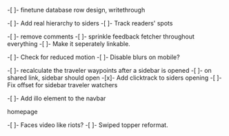 -[ ]- finetune database row design, writethrough

-[ ]- Add real hierarchy to siders
-[ ]- Track readers' spots

-[ ]- remove comments
-[ ]- sprinkle feedback fetcher throughout everything
-[ ]- Make it seperately linkable.

-[ ]- Check for reduced motion
-[ ]- Disable blurs on mobile?

-[ ]- recalculate the traveler waypoints after a sidebar is opened
-[ ]- on shared link, sidebar should open
-[x]- Add clicktrack to siders opening
-[ ]- Fix offset for sidebar traveler watchers

-[ ]- Add illo element to the navbar


homepage

-[ ]- Faces video like riots?
-[ ]- Swiped topper reformat.